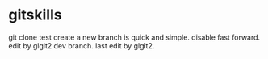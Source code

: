 # gitskills
git clone test
create a new branch is quick and simple.
disable fast forward.
edit by glgit2 dev branch.
last edit by glgit2.